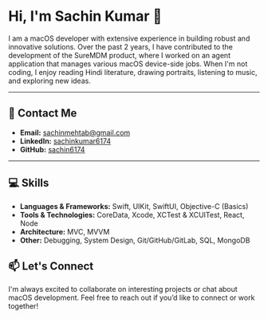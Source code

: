 # Hi, I'm Sachin Kumar 👋

I am a macOS developer with extensive experience in building robust and innovative solutions. Over the past 2 years, I have contributed to the development of the SureMDM product, where I worked on an agent application that manages various macOS device-side jobs. When I'm not coding, I enjoy reading Hindi literature, drawing portraits, listening to music, and exploring new ideas.

---

## 🔗 Contact Me

- **Email:** [sachinmehtab@gmail.com](mailto:sachinmehtab@gmail.com)
- **LinkedIn:** [sachinkumar6174](https://www.linkedin.com/in/sachinkumar6174)
- **GitHub:** [sachin6174](https://github.com/sachin6174)

---

## 💻 Skills

- **Languages & Frameworks:** Swift, UIKit, SwiftUI, Objective-C (Basics)
- **Tools & Technologies:** CoreData, Xcode, XCTest & XCUITest, React, Node
- **Architecture:** MVC, MVVM
- **Other:** Debugging, System Design, Git/GitHub/GitLab, SQL, MongoDB

## 📫 Let's Connect

I'm always excited to collaborate on interesting projects or chat about macOS development. Feel free to reach out if you’d like to connect or work together!

